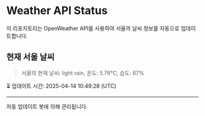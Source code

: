 
# Weather API Status

이 리포지토리는 OpenWeather API를 사용하여 서울의 날씨 정보를 자동으로 업데이트합니다.

## 현재 서울 날씨
> 서울의 현재 날씨: light rain, 온도: 5.76°C, 습도: 87%

⏳ 업데이트 시간: 2025-04-14 10:49:28 (UTC)

---
자동 업데이트 봇에 의해 관리됩니다.
